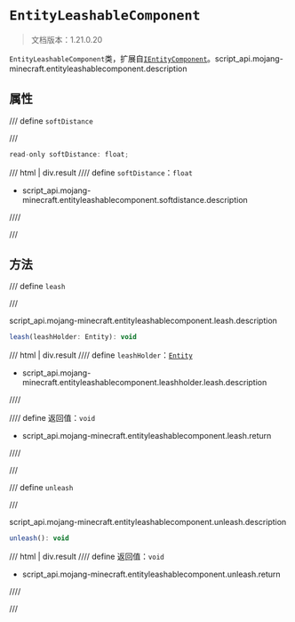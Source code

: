 # `EntityLeashableComponent`

> 文档版本：1.21.0.20

`EntityLeashableComponent`类，扩展自[`IEntityComponent`](./ientitycomponent.md)。script_api.mojang-minecraft.entityleashablecomponent.description

## 属性

/// define
`softDistance`


///

```js
read-only softDistance: float;
```

/// html | div.result
//// define
`softDistance`：`float`

- script_api.mojang-minecraft.entityleashablecomponent.softdistance.description


////

///


## 方法

/// define
`leash`


///

script_api.mojang-minecraft.entityleashablecomponent.leash.description

```js
leash(leashHolder: Entity): void
```

/// html | div.result
//// define
`leashHolder`：[`Entity`](./entity.md)

- script_api.mojang-minecraft.entityleashablecomponent.leashholder.leash.description


////

//// define
返回值：`void`

- script_api.mojang-minecraft.entityleashablecomponent.leash.return


////

///


/// define
`unleash`


///

script_api.mojang-minecraft.entityleashablecomponent.unleash.description

```js
unleash(): void
```

/// html | div.result
//// define
返回值：`void`

- script_api.mojang-minecraft.entityleashablecomponent.unleash.return


////

///

